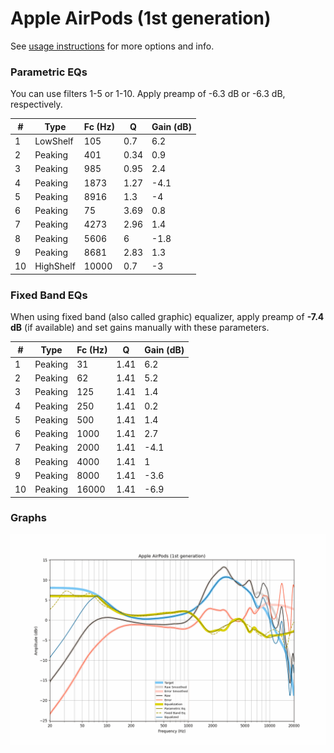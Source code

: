 # Apple AirPods (1st generation)
See [usage instructions](https://github.com/jaakkopasanen/AutoEq#usage) for more options and info.

### Parametric EQs
You can use filters 1-5 or 1-10. Apply preamp of -6.3 dB or -6.3 dB, respectively.

|   # | Type      |   Fc (Hz) |    Q |   Gain (dB) |
|-----|-----------|-----------|------|-------------|
|   1 | LowShelf  |       105 | 0.7  |         6.2 |
|   2 | Peaking   |       401 | 0.34 |         0.9 |
|   3 | Peaking   |       985 | 0.95 |         2.4 |
|   4 | Peaking   |      1873 | 1.27 |        -4.1 |
|   5 | Peaking   |      8916 | 1.3  |        -4   |
|   6 | Peaking   |        75 | 3.69 |         0.8 |
|   7 | Peaking   |      4273 | 2.96 |         1.4 |
|   8 | Peaking   |      5606 | 6    |        -1.8 |
|   9 | Peaking   |      8681 | 2.83 |         1.3 |
|  10 | HighShelf |     10000 | 0.7  |        -3   |

### Fixed Band EQs
When using fixed band (also called graphic) equalizer, apply preamp of **-7.4 dB** (if available) and set gains manually with these parameters.

|   # | Type    |   Fc (Hz) |    Q |   Gain (dB) |
|-----|---------|-----------|------|-------------|
|   1 | Peaking |        31 | 1.41 |         6.2 |
|   2 | Peaking |        62 | 1.41 |         5.2 |
|   3 | Peaking |       125 | 1.41 |         1.4 |
|   4 | Peaking |       250 | 1.41 |         0.2 |
|   5 | Peaking |       500 | 1.41 |         1.4 |
|   6 | Peaking |      1000 | 1.41 |         2.7 |
|   7 | Peaking |      2000 | 1.41 |        -4.1 |
|   8 | Peaking |      4000 | 1.41 |         1   |
|   9 | Peaking |      8000 | 1.41 |        -3.6 |
|  10 | Peaking |     16000 | 1.41 |        -6.9 |

### Graphs
![](./Apple%20AirPods%20(1st%20generation).png)

